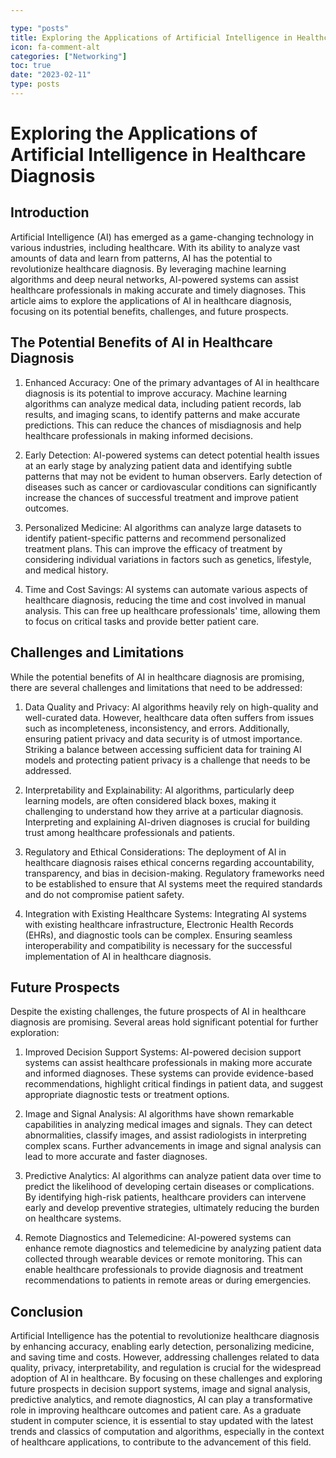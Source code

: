 ```yaml
---

type: "posts"
title: Exploring the Applications of Artificial Intelligence in Healthcare Diagnosis
icon: fa-comment-alt
categories: ["Networking"]
toc: true
date: "2023-02-11"
type: posts
---
```





# Exploring the Applications of Artificial Intelligence in Healthcare Diagnosis

## Introduction

Artificial Intelligence (AI) has emerged as a game-changing technology in various industries, including healthcare. With its ability to analyze vast amounts of data and learn from patterns, AI has the potential to revolutionize healthcare diagnosis. By leveraging machine learning algorithms and deep neural networks, AI-powered systems can assist healthcare professionals in making accurate and timely diagnoses. This article aims to explore the applications of AI in healthcare diagnosis, focusing on its potential benefits, challenges, and future prospects.

## The Potential Benefits of AI in Healthcare Diagnosis

1. Enhanced Accuracy: One of the primary advantages of AI in healthcare diagnosis is its potential to improve accuracy. Machine learning algorithms can analyze medical data, including patient records, lab results, and imaging scans, to identify patterns and make accurate predictions. This can reduce the chances of misdiagnosis and help healthcare professionals in making informed decisions.

2. Early Detection: AI-powered systems can detect potential health issues at an early stage by analyzing patient data and identifying subtle patterns that may not be evident to human observers. Early detection of diseases such as cancer or cardiovascular conditions can significantly increase the chances of successful treatment and improve patient outcomes.

3. Personalized Medicine: AI algorithms can analyze large datasets to identify patient-specific patterns and recommend personalized treatment plans. This can improve the efficacy of treatment by considering individual variations in factors such as genetics, lifestyle, and medical history.

4. Time and Cost Savings: AI systems can automate various aspects of healthcare diagnosis, reducing the time and cost involved in manual analysis. This can free up healthcare professionals' time, allowing them to focus on critical tasks and provide better patient care.

## Challenges and Limitations

While the potential benefits of AI in healthcare diagnosis are promising, there are several challenges and limitations that need to be addressed:

1. Data Quality and Privacy: AI algorithms heavily rely on high-quality and well-curated data. However, healthcare data often suffers from issues such as incompleteness, inconsistency, and errors. Additionally, ensuring patient privacy and data security is of utmost importance. Striking a balance between accessing sufficient data for training AI models and protecting patient privacy is a challenge that needs to be addressed.

2. Interpretability and Explainability: AI algorithms, particularly deep learning models, are often considered black boxes, making it challenging to understand how they arrive at a particular diagnosis. Interpreting and explaining AI-driven diagnoses is crucial for building trust among healthcare professionals and patients.

3. Regulatory and Ethical Considerations: The deployment of AI in healthcare diagnosis raises ethical concerns regarding accountability, transparency, and bias in decision-making. Regulatory frameworks need to be established to ensure that AI systems meet the required standards and do not compromise patient safety.

4. Integration with Existing Healthcare Systems: Integrating AI systems with existing healthcare infrastructure, Electronic Health Records (EHRs), and diagnostic tools can be complex. Ensuring seamless interoperability and compatibility is necessary for the successful implementation of AI in healthcare diagnosis.

## Future Prospects

Despite the existing challenges, the future prospects of AI in healthcare diagnosis are promising. Several areas hold significant potential for further exploration:

1. Improved Decision Support Systems: AI-powered decision support systems can assist healthcare professionals in making more accurate and informed diagnoses. These systems can provide evidence-based recommendations, highlight critical findings in patient data, and suggest appropriate diagnostic tests or treatment options.

2. Image and Signal Analysis: AI algorithms have shown remarkable capabilities in analyzing medical images and signals. They can detect abnormalities, classify images, and assist radiologists in interpreting complex scans. Further advancements in image and signal analysis can lead to more accurate and faster diagnoses.

3. Predictive Analytics: AI algorithms can analyze patient data over time to predict the likelihood of developing certain diseases or complications. By identifying high-risk patients, healthcare providers can intervene early and develop preventive strategies, ultimately reducing the burden on healthcare systems.

4. Remote Diagnostics and Telemedicine: AI-powered systems can enhance remote diagnostics and telemedicine by analyzing patient data collected through wearable devices or remote monitoring. This can enable healthcare professionals to provide diagnosis and treatment recommendations to patients in remote areas or during emergencies.

## Conclusion

Artificial Intelligence has the potential to revolutionize healthcare diagnosis by enhancing accuracy, enabling early detection, personalizing medicine, and saving time and costs. However, addressing challenges related to data quality, privacy, interpretability, and regulation is crucial for the widespread adoption of AI in healthcare. By focusing on these challenges and exploring future prospects in decision support systems, image and signal analysis, predictive analytics, and remote diagnostics, AI can play a transformative role in improving healthcare outcomes and patient care. As a graduate student in computer science, it is essential to stay updated with the latest trends and classics of computation and algorithms, especially in the context of healthcare applications, to contribute to the advancement of this field.